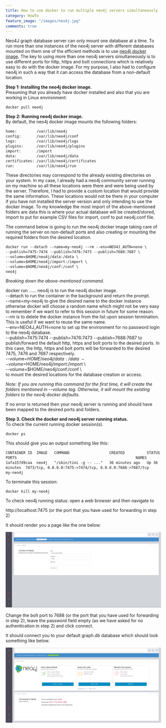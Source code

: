 ```yaml
---
title: How to use docker to run multiple neo4j servers simultaneously
category: HowTo
feature_image: "/images/neo4j.jpg"
comments: true
---
```


Neo4J graph database server can only mount one database at a time. To run more than one instances of the neo4j server with different databases mounted on them one of the efficient methods is to use [neo4j docker image](https://hub.docker.com/_/neo4j/). The key to using more than one neo4j servers simultaneously is to use different ports for http, https and bolt connections which is relatively easy to do with the docker image. For my purpose, I also had to configure neo4j in such a way that it can access the database from a non-default location.

**Step 1: Installing the neo4j docker image.**  
Presuming that you already have docker installed and also that you are working in Linux environment:

    docker pull neo4j

**Step 2: Running neo4j docker image.**  
By default, the neo4j docker image mounts the following folders:  

    home:         /var/lib/neo4j
    config:       /var/lib/neo4j/conf
    logs:         /var/lib/neo4j/logs
    plugins:      /var/lib/neo4j/plugins
    import:       /import
    data:         /var/lib/neo4j/data
    certificates: /var/lib/neo4j/certificates
    run:          /var/lib/neo4j/run

These directories may correspond to the already existing directories on your system. In my case, I already had a neo4j community server running on my machine so all these locations were there and were being used by the server. Therefore, I had to provide a custom location that would provide the same information. These locations would not be there in your computer if you have not installed the server version and only intending to use the docker image. To my knowledge the most import of the above-mentioned folders are data this is where your actual database will be created/stored, import to put for example CSV files for import, conf to put neo4j.conf file. 

The command below is going to run the neo4j docker image taking care of running the server on non-default ports and also creating or mounting the required folders from the desired location. 

    docker run --detach --name=my-neo4j --rm --env=NEO4J_AUTH=none \
    --publish=7475:7474 --publish=7476:7473 --publish=7688:7687 \
    --volume=$HOME/neo4j/data:/data \
    --volume=$HOME/neo4j/import:/import \
    --volume=$HOME/neo4j/conf:/conf \
    neo4j

*Breaking down the above-mentioned command.*

docker run ...... neo4j is to run the neo4j docker image.  
--detach to run the container in the background and return the prompt.   
--name=my-neo4j to give the desired name to the docker instance otherwise docker will choose a random name which might not be very easy to remember if we want to refer to this session in future for some reason.   
--rm is to delete the docker instance from the list upon session termination. This is useful if we want to reuse the same name.   
--env=NEO4J_AUTH=none to set up the environment for no password login to the neo4j database.   
--publish=7475:7474 --publish=7476:7473 --publish=7688:7687 to publish/forward the default http, https and bolt ports to the desired ports. In this case, the http, https and bolt ports will be forwarded to the desired 7475, 7476 and 7687 respectively.  
--volume=$HOME/neo4j/data:/data \  
--volume=$HOME/neo4j/import:/import \  
--volume=$HOME/neo4j/conf:/conf \  
to mount the desired locations for the database creation or access. 

*Note: If you are running this command for the first time, it will create the folders mentioned in --volume tag. Otherwise, it will mount the existing folders to the neo4j docker defaults.*  

If no error is returned then your neo4j server is running and should have been mapped to the desired ports and folders.

**Step 3. Check the docker and neo4j server running status.**  
To check the current running docker session(s).

    docker ps

This should give you an output something like this:  

    CONTAINER ID  IMAGE   COMMAND                  CREATED          STATUS         PORTS                                                      NAMES
    1afa157d9caa  neo4j   "/sbin/tini -g -- ..."   36 minutes ago   Up 36 minutes  7473/tcp, 0.0.0.0:7475->7474/tcp, 0.0.0.0:7688->7687/tcp   my-neo4j

To terminate this session:  

    docker kill my-neo4j

To check neo4j running status: open a web browser and then navigate to  

http://localhost:7475 (or the port that you have used for forwarding in step 2)

It should render you a page like the one below:

![Neo4j Login Page](/images/neo4j-1.png)

Change the bolt port to 7688 (or the port that you have used for forwarding in step 2), leave the password field empty (as we have asked for no authentication in step 2) and click connect.

It should connect you to your default graph.db database which should look something like below.

![Neo4j Connection Established](/images/neo4j-2.png)


